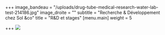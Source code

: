 +++
image_bandeau = "/uploads/drug-tube-medical-research-water-lab-test-214186.jpg"
image_droite = ""
subtitle = "Recherche & Développement chez Sol &co"
title = "R&D et stages"
[menu.main]
weight = 5

+++
![](/uploads/r-d-sol-co.png)